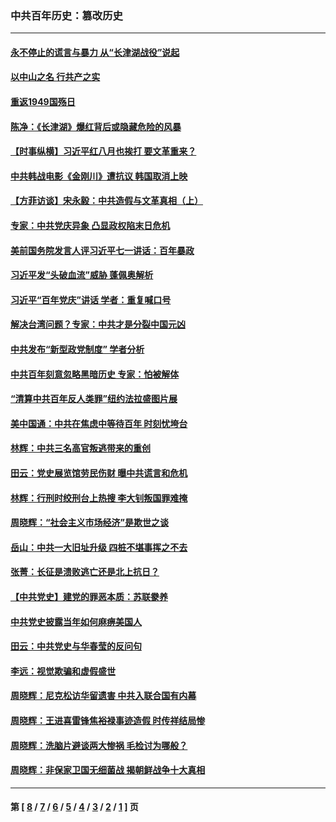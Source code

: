 ### 中共百年历史：篡改历史
---
#### [永不停止的谎言与暴力 从“长津湖战役”说起](../../pages/nf1176115/n13494094.md?11270430) 
#### [以中山之名 行共产之实](../../pages/nf1176115/n13346437.md?11270430) 
#### [重返1949国殇日](../../pages/nf1176115/n13346372.md?11270430) 
#### [陈净：《长津湖》爆红背后或隐藏危险的风暴](../../pages/nf1176115/n13314364.md?11270430) 
#### [【时事纵横】习近平红八月也挨打 要文革重来？](../../pages/nf1176115/n13231393.md?11270430) 
#### [中共韩战电影《金刚川》遭抗议 韩国取消上映](../../pages/nf1176115/n13219114.md?11270430) 
#### [【方菲访谈】宋永毅：中共造假与文革真相（上）](../../pages/nf1176115/n13200760.md?11270430) 
#### [专家：中共党庆异象 凸显政权陷末日危机](../../pages/nf1176115/n13067084.md?11270430) 
#### [美前国务院发言人评习近平七一讲话：百年暴政](../../pages/nf1176115/n13066986.md?11270430) 
#### [习近平发“头破血流”威胁 蓬佩奥解析](../../pages/nf1176115/n13063604.md?11270430) 
#### [习近平“百年党庆”讲话 学者：重复喊口号](../../pages/nf1176115/n13061411.md?11270430) 
#### [解决台湾问题？专家：中共才是分裂中国元凶](../../pages/nf1176115/n13060811.md?11270430) 
#### [中共发布“新型政党制度” 学者分析](../../pages/nf1176115/n13056354.md?11270430) 
#### [中共百年刻意忽略黑暗历史 专家：怕被解体](../../pages/nf1176115/n13056056.md?11270430) 
#### [“清算中共百年反人类罪”纽约法拉盛图片展](../../pages/nf1176115/n13052220.md?11270430) 
#### [美中国通：中共在焦虑中等待百年 时刻忧垮台](../../pages/nf1176115/n13048820.md?11270430) 
#### [林辉：中共三名高官叛逃带来的重创](../../pages/nf1176115/n13035206.md?11270430) 
#### [田云：党史展览馆劳民伤财 曝中共谎言和危机](../../pages/nf1176115/n13033900.md?11270430) 
#### [林辉：行刑时绞刑台上热搜 李大钊叛国罪难掩](../../pages/nf1176115/n13031965.md?11270430) 
#### [周晓辉：“社会主义市场经济”是欺世之谈](../../pages/nf1176115/n13024090.md?11270430) 
#### [岳山：中共一大旧址升级 四桩不堪事挥之不去](../../pages/nf1176115/n13021697.md?11270430) 
#### [张菁：长征是溃败逃亡还是北上抗日？](../../pages/nf1176115/n13020585.md?11270430) 
#### [【中共党史】建党的罪恶本质：苏联豢养](../../pages/nf1176115/n13011888.md?11270430) 
#### [中共党史披露当年如何麻痹美国人](../../pages/nf1176115/n12966400.md?11270430) 
#### [田云：中共党史与华春莹的反问句](../../pages/nf1176115/n12765178.md?11270430) 
#### [李远：视觉欺骗和虚假盛世](../../pages/nf1176115/n12993376.md?11270430) 
#### [周晓辉：尼克松访华留遗害 中共入联合国有内幕](../../pages/nf1176115/n12991422.md?11270430) 
#### [周晓辉：王进喜雷锋焦裕禄事迹造假 时传祥结局惨](../../pages/nf1176115/n12985497.md?11270430) 
#### [周晓辉：洗脑片避谈两大惨祸 毛检讨为哪般？](../../pages/nf1176115/n12971285.md?11270430) 
#### [周晓辉：非保家卫国无细菌战 揭朝鲜战争十大真相](../../pages/nf1176115/n12954161.md?11270430) 

---
#### 第 [ [8](./8.md?11270430) / [7](./7.md?11270430) / [6](./6.md?11270430) / [5](./5.md?11270430) / [4](./4.md?11270430) / [3](./3.md?11270430) / [2](./2.md?11270430) / [1](./1.md?11270430) ] 页
